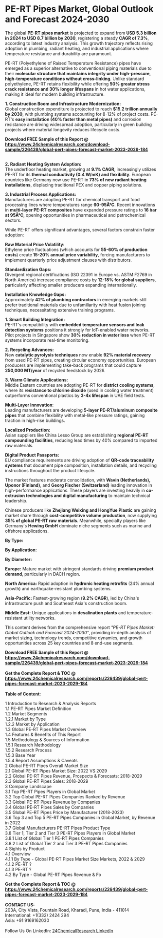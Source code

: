 <h1>PE-RT Pipes Market, Global Outlook and Forecast 2024-2030</h1><p>The global <strong>PE-RT pipes market</strong> is projected to expand from <strong>USD 5.3 billion in 2024 to USD 8.7 billion by 2030</strong>, registering a steady <strong>CAGR of 7.3%</strong>, according to latest industry analysis. This growth trajectory reflects rising adoption in plumbing, radiant heating, and industrial applications where temperature resistance and durability are paramount.</p><p>PE-RT (Polyethylene of Raised Temperature Resistance) pipes have emerged as a superior alternative to conventional piping materials due to their <strong>molecular structure that maintains integrity under high-pressure, high-temperature conditions without cross-linking</strong>. Unlike standard polyethylene, PE-RT retains flexibility while offering <strong>50% greater stress crack resistance and 30% longer lifespans</strong> in hot water applications, making it ideal for modern building infrastructure.</p><p><strong>1. Construction Boom and Infrastructure Modernization:</strong><br>
Global construction expenditure is projected to reach <strong>$15.2 trillion annually by 2030</strong>, with plumbing systems accounting for 8-12% of project costs. PE-RT's <strong>easy installation (40% faster than metal pipes)</strong> and corrosion resistance are driving widespread adoption, particularly in green building projects where material longevity reduces lifecycle costs.</p><div><b>Download FREE Sample of this Report @ 
            <a href="https://www.24chemicalresearch.com/download-sample/226439/global-pert-pipes-forecast-market-2023-2029-184">
            https://www.24chemicalresearch.com/download-sample/226439/global-pert-pipes-forecast-market-2023-2029-184</a></b></div><br><p><strong>2. Radiant Heating System Adoption:</strong><br>
The underfloor heating market, growing at <strong>9.1% CAGR</strong>, increasingly utilizes PE-RT for its <strong>thermal conductivity (0.4 W/mK) and flexibility</strong>. European countries like Germany now use PE-RT in <strong>73% of new radiant heating installations</strong>, displacing traditional PEX and copper piping solutions.</p><p><strong>3. Industrial Process Applications:</strong><br>
Manufacturers are adopting PE-RT for chemical transport and food processing lines where temperatures range <strong>60-95Â°C</strong>. Recent innovations in <strong>multi-layer PE-RT composites</strong> have expanded pressure ratings to <strong>16 bar at 95Â°C</strong>, opening opportunities in pharmaceutical and petrochemical sectors.</p><p>While PE-RT offers significant advantages, several factors constrain faster adoption:</p><p><strong>Raw Material Price Volatility:</strong><br>
	Ethylene price fluctuations (which accounts for <strong>55-60% of production costs</strong>) create <strong>15-20% annual price variability</strong>, forcing manufacturers to implement quarterly price adjustment clauses with distributors.</p><p><strong>Standardization Gaps:</strong><br>
	Divergent regional certifications (ISO 22391 in Europe vs. ASTM F2769 in North America) increase compliance costs by <strong>12-18% for global suppliers</strong>, particularly affecting smaller producers expanding internationally.</p><p><strong>Installation Knowledge Gaps:</strong><br>
	Approximately <strong>42% of plumbing contractors</strong> in emerging markets still prefer traditional materials due to unfamiliarity with heat fusion joining techniques, necessitating extensive training programs.</p><p><strong>1. Smart Building Integration:</strong><br>
PE-RT's compatibility with <strong>embedded temperature sensors and leak detection systems</strong> positions it strongly for IoT-enabled water networks. Pilot projects in Singapore show <strong>30% reduction in water loss</strong> when PE-RT systems incorporate real-time monitoring.</p><p><strong>2. Recycling Advances:</strong><br>
New <strong>catalytic pyrolysis techniques</strong> now enable <strong>92% material recovery</strong> from used PE-RT pipes, creating circular economy opportunities. European producers are implementing take-back programs that could capture <strong>250,000 MT/year</strong> of recycled feedstock by 2026.</p><p><strong>3. Warm Climate Applications:</strong><br>
Middle Eastern countries are adopting PE-RT for <strong>district cooling systems</strong>, where its <strong>resistance to chlorine dioxide</strong> (used in cooling water treatment) outperforms conventional plastics by <strong>3-4x lifespan</strong> in UAE field tests.</p><p><strong>Multi-Layer Innovation:</strong><br>
	Leading manufacturers are developing <strong>5-layer PE-RT/aluminum composite pipes</strong> that combine flexibility with metal-like pressure ratings, gaining traction in high-rise buildings.</p><p><strong>Localized Production:</strong><br>
	Asian suppliers like China Lesso Group are establishing <strong>regional PE-RT compounding facilities</strong>, reducing lead times by 40% compared to imported raw materials.</p><p><strong>Digital Product Passports:</strong><br>
	EU compliance requirements are driving adoption of <strong>QR-code traceability systems</strong> that document pipe composition, installation details, and recycling instructions throughout the product lifecycle.</p><p>The market features moderate consolidation, with <strong>Wavin (Netherlands), Uponor (Finland)</strong>, and <strong>Georg Fischer (Switzerland)</strong> leading innovation in high-performance applications. These players are investing heavily in <strong>co-extrusion technologies and digital manufacturing</strong> to maintain technical leadership.</p><p>Chinese producers like <strong>Zhejiang Weixing and HongYue Plastic</strong> are gaining market share through <strong>cost-competitive volume production</strong>, now supplying <strong>35% of global PE-RT raw materials</strong>. Meanwhile, specialty players like Germany's <strong>Hewing GmbH</strong> dominate niche segments such as marine and offshore applications.</p><p><strong>By Type:</strong></p><p><strong>By Application:</strong></p><p><strong>By Diameter:</strong></p><p><strong>Europe:</strong> Mature market with stringent standards driving <strong>premium product demand</strong>, particularly in DACH region.</p><p><strong>North America:</strong> Rapid adoption in <strong>hydronic heating retrofits</strong> (24% annual growth) and earthquake-resistant plumbing systems.</p><p><strong>Asia-Pacific:</strong> Fastest-growing region (<strong>9.2% CAGR</strong>), led by China's infrastructure push and Southeast Asia's construction boom.</p><p><strong>Middle East:</strong> Unique applications in <strong>desalination plants</strong> and temperature-resistant utility networks.</p><p>This content derives from the comprehensive report <em>"PE-RT Pipes Market: Global Outlook and Forecast 2024-2030"</em>, providing in-depth analysis of market sizing, technology trends, competitive dynamics, and growth opportunities across 25 key countries and 8 end-use segments.</p><div><b>Download FREE Sample of this Report @ 
            <a href="https://www.24chemicalresearch.com/download-sample/226439/global-pert-pipes-forecast-market-2023-2029-184">
            https://www.24chemicalresearch.com/download-sample/226439/global-pert-pipes-forecast-market-2023-2029-184</a></b></div><br><div><b>Get the Complete Report & TOC @ 
            <a href="https://www.24chemicalresearch.com/reports/226439/global-pert-pipes-forecast-market-2023-2029-184">
            https://www.24chemicalresearch.com/reports/226439/global-pert-pipes-forecast-market-2023-2029-184</a></b></div><br>
            <b>Table of Content:</b><p>1 Introduction to Research & Analysis Reports<br />
    1.1 PE-RT Pipes Market Definition<br />
    1.2 Market Segments<br />
        1.2.1 Market by Type<br />
        1.2.2 Market by Application<br />
    1.3 Global PE-RT Pipes Market Overview<br />
    1.4 Features & Benefits of This Report<br />
    1.5 Methodology & Sources of Information<br />
        1.5.1 Research Methodology<br />
        1.5.2 Research Process<br />
        1.5.3 Base Year<br />
        1.5.4 Report Assumptions & Caveats<br />
2 Global PE-RT Pipes Overall Market Size<br />
    2.1 Global PE-RT Pipes Market Size: 2022 VS 2029<br />
    2.2 Global PE-RT Pipes Revenue, Prospects & Forecasts: 2018-2029<br />
    2.3 Global PE-RT Pipes Sales: 2018-2029<br />
3 Company Landscape<br />
    3.1 Top PE-RT Pipes Players in Global Market<br />
    3.2 Top Global PE-RT Pipes Companies Ranked by Revenue<br />
    3.3 Global PE-RT Pipes Revenue by Companies<br />
    3.4 Global PE-RT Pipes Sales by Companies<br />
    3.5 Global PE-RT Pipes Price by Manufacturer (2018-2023)<br />
    3.6 Top 3 and Top 5 PE-RT Pipes Companies in Global Market, by Revenue in 2022<br />
    3.7 Global Manufacturers PE-RT Pipes Product Type<br />
    3.8 Tier 1, Tier 2 and Tier 3 PE-RT Pipes Players in Global Market<br />
        3.8.1 List of Global Tier 1 PE-RT Pipes Companies<br />
        3.8.2 List of Global Tier 2 and Tier 3 PE-RT Pipes Companies<br />
4 Sights by Product<br />
    4.1 Overview<br />
        4.1.1 By Type - Global PE-RT Pipes Market Size Markets, 2022 & 2029<br />
        4.1.2 PE-RT ?<br />
        4.1.3 PE-RT ?<br />
    4.2 By Type - Global PE-RT Pipes Revenue & Fo</p><div><b>Get the Complete Report & TOC @ 
            <a href="https://www.24chemicalresearch.com/reports/226439/global-pert-pipes-forecast-market-2023-2029-184">
            https://www.24chemicalresearch.com/reports/226439/global-pert-pipes-forecast-market-2023-2029-184</a></b></div><br><b>CONTACT US:</b><br>
            203A, City Vista, Fountain Road, Kharadi, Pune, India - 411014<br>
            International: +1(332) 2424 294<br>
            Asia: +91 9169162030 <br><br>
            Follow Us On LinkedIn: <a href="https://www.linkedin.com/company/24chemicalresearch/">24ChemicalResearch LinkedIn</a>